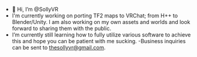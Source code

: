 - 👋 Hi, I’m @SollyVR
- I'm currently working on porting TF2 maps to VRChat; from H++ to Blender/Unity. I am also working on my own assets and worlds and look forward to sharing them with the public.
- I’m currently still learning how to fully utilize various software to achieve this and hope you can be patient with me sucking.
-Business inquiries can be sent to thesollyvr@gmail.com.

<!---
SollyVR/SollyVR is a ✨ special ✨ repository because its `README.md` (this file) appears on your GitHub profile.
You can click the Preview link to take a look at your changes.
--->
